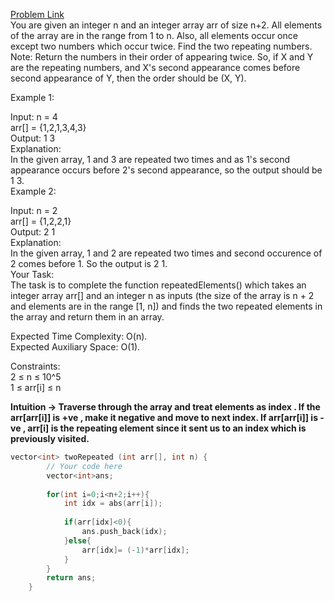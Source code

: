 [Problem Link](https://www.geeksforgeeks.org/problems/two-repeated-elements-1587115621/1)<br>
You are given an integer n and an integer array arr of size n+2. All elements of the array are in the range from 1 to n. Also, all elements occur once except two numbers which occur twice. Find the two repeating numbers.<br>
Note: Return the numbers in their order of appearing twice. So, if X and Y are the repeating numbers, and X's second appearance comes before second appearance of Y, then the order should be (X, Y).<br>

Example 1:<br>

Input:
n = 4<br>
arr[] = {1,2,1,3,4,3}<br>
Output: 
1 3<br>
Explanation: <br>
In the given array, 1 and 3 are repeated two times and as 1's second appearance occurs before 2's second appearance, so the output should be 1 3.<br>
Example 2:<br>

Input:
n = 2<br>
arr[] = {1,2,2,1}<br>
Output: 
2 1<br>
Explanation: <br>
In the given array, 1 and 2 are repeated two times and second occurence of 2 comes before 1. So the output is 2 1.<br>
Your Task:<br>
The task is to complete the function repeatedElements() which takes an integer array arr[] and an integer n as inputs (the size of the array is n + 2 and elements are in the range [1, n]) and finds the two repeated elements in the array and return them in an array.<br>

Expected Time Complexity: O(n).<br>
Expected Auxiliary Space: O(1). <br>

Constraints:<br>
2 ≤ n ≤ 10^5<br>
1 ≤ arr[i] ≤ n<br>

__Intuition -> Traverse through the array and treat elements as index . If the arr[arr[i]] is +ve , make it negative and move to next index. If arr[arr[i]] is -ve , arr[i] is the repeating element since it sent us to an index which is previously visited.__

```C++
vector<int> twoRepeated (int arr[], int n) {
        // Your code here
        vector<int>ans;
        
        for(int i=0;i<n+2;i++){
            int idx = abs(arr[i]);
            
            if(arr[idx]<0){
                ans.push_back(idx);
            }else{
                arr[idx]= (-1)*arr[idx];
            }
        }
        return ans;
    }
```
